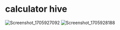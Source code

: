 # calculator hive

![Screenshot_1705927092](https://github.com/SufiyanRazaq/calculatorhive/assets/119070430/1e2f8b61-ad0b-470c-b43d-1dc0c41e75b2)
![Screenshot_1705928188](https://github.com/SufiyanRazaq/calculatorhive/assets/119070430/7a1add62-a96a-4994-9f35-c4ee46774574)
